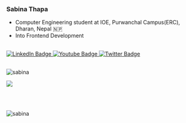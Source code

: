 ### Sabina Thapa


-  Computer Engineering student at IOE, Purwanchal Campus(ERC), Dharan, Nepal 🇳🇵
- Into Frontend Development

<br />
<div id="badges">
  <a href="https://www.linkedin.com/in/sabina-thapa-a52707241"/>
    <img src="https://img.shields.io/badge/LinkedIn-blue?style=for-the-badge&logo=linkedin&logoColor=white" alt="LinkedIn Badge"/>
  </a>
  <a href="https://www.instagram.com/sabinakshe0100/">
    <img src="https://img.shields.io/badge/Instagram-red?style=for-the-badge&logo=instagram&logoColor=white" alt="Youtube Badge"/>
  </a>
  <a href="https://twitter.com/Sabinakshe">
    <img src="https://img.shields.io/badge/Twitter-blue?style=for-the-badge&logo=twitter&logoColor=white" alt="Twitter Badge"/>
  </a>
</div>

<br />
<p><img align="center" src="https://github-readme-stats.vercel.app/api?username=ardentfiery&&show_icons=true&title_color=ffffff&icon_color=bb2acf&text_color=daf7dc&bg_color=151515" alt="sabina" /></p>

 <img align="center" src="https://github-readme-stats.vercel.app/api/top-langs/?username=ardentfiery&layout=compact&langs_count=8&theme=dark" />

<br/><br/>
<p><img align="center" src="https://github-readme-streak-stats.herokuapp.com/?user=ardentfiery&theme=dark" alt="sabina" /></p>
<br/><br/>

